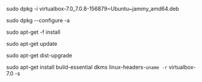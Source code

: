 sudo dpkg -i virtualbox-7.0_7.0.8-156879~Ubuntu~jammy_amd64.deb 

sudo dpkg --configure -a

sudo apt-get -f install 

sudo apt-get update 

sudo apt-get dist-upgrade

sudo apt-get install build-essential dkms linux-headers-`uname -r` virtualbox-7.0 -s
